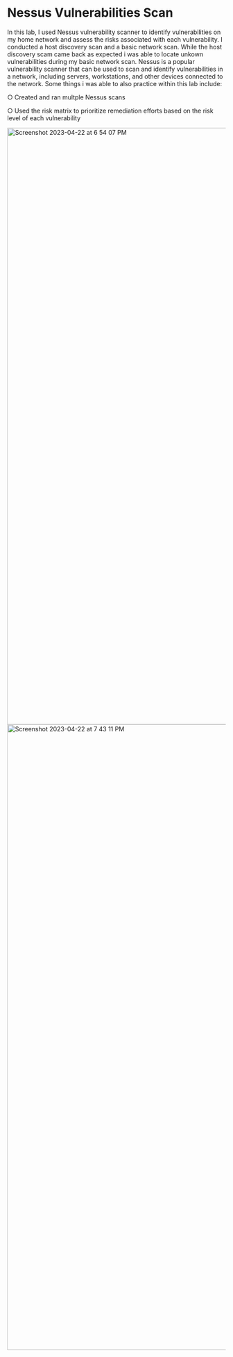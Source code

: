 # Nessus Vulnerabilities Scan


<body> In this lab, I used Nessus vulnerability scanner to identify vulnerabilities on my home network and assess the risks associated with each vulnerability. I conducted a host discovery scan and a basic network scan. While the host discovery scam came back as expected i was able to locate unkown vulnerabilities during my basic network scan.
Nessus is a popular vulnerability scanner that can be used to scan and identify vulnerabilities in a network, including servers, workstations, and 
other devices connected to the network. Some things i was able to also practice within this lab include:

○ Created and ran multple Nessus scans

○ Used the risk matrix to prioritize remediation efforts based on the risk level of each vulnerability


<img width="1373" alt="Screenshot 2023-04-22 at 6 54 07 PM" src="https://user-images.githubusercontent.com/121117376/233811932-e06dfab7-8c59-4629-8941-9ee8092d5fc4.png">

<img width="1440" alt="Screenshot 2023-04-22 at 7 43 11 PM" src="https://user-images.githubusercontent.com/121117376/233812070-b6a3a57b-2407-412d-99c9-08025f228ed9.png">



</body>

